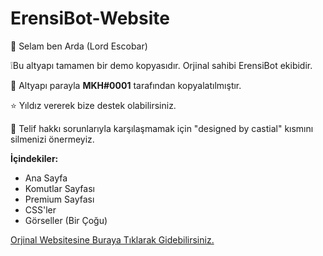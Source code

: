 # ErensiBot-Website

👋 Selam ben Arda (Lord Escobar)

❕Bu altyapı tamamen bir demo kopyasıdır. Orjinal sahibi ErensiBot ekibidir.

📯 Altyapı parayla **MKH#0001** tarafından kopyalatılmıştır.

⭐ Yıldız vererek bize destek olabilirsiniz.

🎨 Telif hakkı sorunlarıyla karşılaşmamak için "designed by castial" kısmını silmenizi önermeyiz.

**İçindekiler:**
- Ana Sayfa
- Komutlar Sayfası
- Premium Sayfası
- CSS'ler
- Görseller (Bir Çoğu)

[Orjinal Websitesine Buraya Tıklarak Gidebilirsiniz.](https://eren.si)
